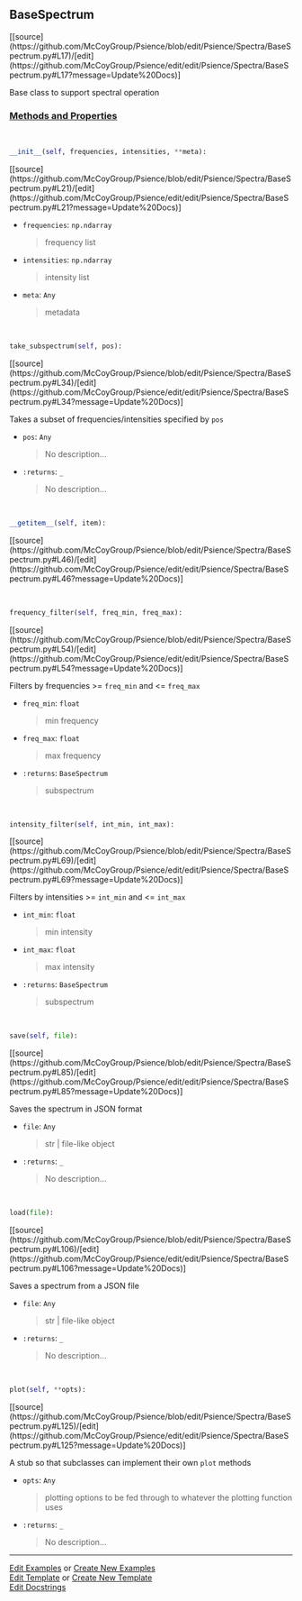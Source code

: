 ## <a id="Psience.Spectra.BaseSpectrum.BaseSpectrum">BaseSpectrum</a> 
<div class="docs-source-link" markdown="1">
[[source](https://github.com/McCoyGroup/Psience/blob/edit/Psience/Spectra/BaseSpectrum.py#L17)/[edit](https://github.com/McCoyGroup/Psience/edit/edit/Psience/Spectra/BaseSpectrum.py#L17?message=Update%20Docs)]
</div>

Base class to support spectral operation

<div class="collapsible-section">
 <div class="collapsible-section collapsible-section-header" markdown="1">
 
### <a class="collapse-link" data-toggle="collapse" href="#methods">Methods and Properties</a> <a class="float-right" data-toggle="collapse" href="#methods"><i class="fa fa-chevron-down"></i></a>

 </div>
 <div class="collapsible-section collapsible-section-body collapse" id="methods" markdown="1">

<a id="Psience.Spectra.BaseSpectrum.BaseSpectrum.__init__" class="docs-object-method">&nbsp;</a> 
```python
__init__(self, frequencies, intensities, **meta): 
```
<div class="docs-source-link" markdown="1">
[[source](https://github.com/McCoyGroup/Psience/blob/edit/Psience/Spectra/BaseSpectrum.py#L21)/[edit](https://github.com/McCoyGroup/Psience/edit/edit/Psience/Spectra/BaseSpectrum.py#L21?message=Update%20Docs)]
</div>


- `frequencies`: `np.ndarray`
    >frequency list
- `intensities`: `np.ndarray`
    >intensity list
- `meta`: `Any`
    >metadata

<a id="Psience.Spectra.BaseSpectrum.BaseSpectrum.take_subspectrum" class="docs-object-method">&nbsp;</a> 
```python
take_subspectrum(self, pos): 
```
<div class="docs-source-link" markdown="1">
[[source](https://github.com/McCoyGroup/Psience/blob/edit/Psience/Spectra/BaseSpectrum.py#L34)/[edit](https://github.com/McCoyGroup/Psience/edit/edit/Psience/Spectra/BaseSpectrum.py#L34?message=Update%20Docs)]
</div>

Takes a subset of frequencies/intensities specified by `pos`
- `pos`: `Any`
    >No description...
- `:returns`: `_`
    >No description...

<a id="Psience.Spectra.BaseSpectrum.BaseSpectrum.__getitem__" class="docs-object-method">&nbsp;</a> 
```python
__getitem__(self, item): 
```
<div class="docs-source-link" markdown="1">
[[source](https://github.com/McCoyGroup/Psience/blob/edit/Psience/Spectra/BaseSpectrum.py#L46)/[edit](https://github.com/McCoyGroup/Psience/edit/edit/Psience/Spectra/BaseSpectrum.py#L46?message=Update%20Docs)]
</div>

<a id="Psience.Spectra.BaseSpectrum.BaseSpectrum.frequency_filter" class="docs-object-method">&nbsp;</a> 
```python
frequency_filter(self, freq_min, freq_max): 
```
<div class="docs-source-link" markdown="1">
[[source](https://github.com/McCoyGroup/Psience/blob/edit/Psience/Spectra/BaseSpectrum.py#L54)/[edit](https://github.com/McCoyGroup/Psience/edit/edit/Psience/Spectra/BaseSpectrum.py#L54?message=Update%20Docs)]
</div>

Filters by frequencies >= `freq_min` and <= `freq_max`
- `freq_min`: `float`
    >min frequency
- `freq_max`: `float`
    >max frequency
- `:returns`: `BaseSpectrum`
    >subspectrum

<a id="Psience.Spectra.BaseSpectrum.BaseSpectrum.intensity_filter" class="docs-object-method">&nbsp;</a> 
```python
intensity_filter(self, int_min, int_max): 
```
<div class="docs-source-link" markdown="1">
[[source](https://github.com/McCoyGroup/Psience/blob/edit/Psience/Spectra/BaseSpectrum.py#L69)/[edit](https://github.com/McCoyGroup/Psience/edit/edit/Psience/Spectra/BaseSpectrum.py#L69?message=Update%20Docs)]
</div>

Filters by intensities >= `int_min` and <= `int_max`
- `int_min`: `float`
    >min intensity
- `int_max`: `float`
    >max intensity
- `:returns`: `BaseSpectrum`
    >subspectrum

<a id="Psience.Spectra.BaseSpectrum.BaseSpectrum.save" class="docs-object-method">&nbsp;</a> 
```python
save(self, file): 
```
<div class="docs-source-link" markdown="1">
[[source](https://github.com/McCoyGroup/Psience/blob/edit/Psience/Spectra/BaseSpectrum.py#L85)/[edit](https://github.com/McCoyGroup/Psience/edit/edit/Psience/Spectra/BaseSpectrum.py#L85?message=Update%20Docs)]
</div>

Saves the spectrum in JSON format
- `file`: `Any`
    >str | file-like object
- `:returns`: `_`
    >No description...

<a id="Psience.Spectra.BaseSpectrum.BaseSpectrum.load" class="docs-object-method">&nbsp;</a> 
```python
load(file): 
```
<div class="docs-source-link" markdown="1">
[[source](https://github.com/McCoyGroup/Psience/blob/edit/Psience/Spectra/BaseSpectrum.py#L106)/[edit](https://github.com/McCoyGroup/Psience/edit/edit/Psience/Spectra/BaseSpectrum.py#L106?message=Update%20Docs)]
</div>

Saves a spectrum from a JSON file
- `file`: `Any`
    >str | file-like object
- `:returns`: `_`
    >No description...

<a id="Psience.Spectra.BaseSpectrum.BaseSpectrum.plot" class="docs-object-method">&nbsp;</a> 
```python
plot(self, **opts): 
```
<div class="docs-source-link" markdown="1">
[[source](https://github.com/McCoyGroup/Psience/blob/edit/Psience/Spectra/BaseSpectrum.py#L125)/[edit](https://github.com/McCoyGroup/Psience/edit/edit/Psience/Spectra/BaseSpectrum.py#L125?message=Update%20Docs)]
</div>

A stub so that subclasses can implement their own `plot` methods
- `opts`: `Any`
    >plotting options to be fed through to whatever the plotting function uses
- `:returns`: `_`
    >No description...

 </div>
</div>




___

[Edit Examples](https://github.com/McCoyGroup/Psience/edit/gh-pages/ci/examples/Psience/Spectra/BaseSpectrum/BaseSpectrum.md) or 
[Create New Examples](https://github.com/McCoyGroup/Psience/new/gh-pages/?filename=ci/examples/Psience/Spectra/BaseSpectrum/BaseSpectrum.md) <br/>
[Edit Template](https://github.com/McCoyGroup/Psience/edit/gh-pages/ci/docs/Psience/Spectra/BaseSpectrum/BaseSpectrum.md) or 
[Create New Template](https://github.com/McCoyGroup/Psience/new/gh-pages/?filename=ci/docs/templates/Psience/Spectra/BaseSpectrum/BaseSpectrum.md) <br/>
[Edit Docstrings](https://github.com/McCoyGroup/Psience/edit/edit/Psience/Spectra/BaseSpectrum.py#L17?message=Update%20Docs)